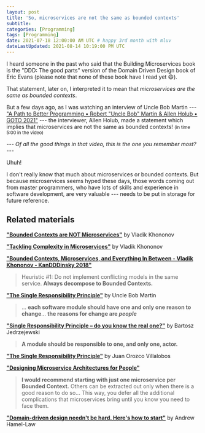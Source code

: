 ```yaml
---
layout: post
title: 'So, microservices are not the same as bounded contexts'
subtitle: 
categories: [Programming]
tags: [Programming]
date: 2021-07-18 12:00:00 AM UTC # happy 3rd month with mluv
dateLastUpdated: 2021-08-14 10:19:00 PM UTC
---
```


<!-- July 15, 2021  5:00 AM Philippine Time -->
<!-- Finished July 16, 2021  6:18 AM Philippine Time -->
<!-- Updated July 22, 2021  6:45 AM Philippine Time -->
<!-- Updated August 15, 2021  6:19 AM Philippine Time - "I would recommend starting with just one microservice per Bounded Context." -->



I heard someone in the past who said that the Building Microservices book is the "DDD: The good parts" version of the Domain Driven Design book of Eric Evans (please note that none of these book have I read yet :smile:). 
<!-- --- I tend to remember statements like that because it it a comparison between two famous books, and to be economical ... and I prefer reading a smaller book than a large one, and I prefer buying a cheaper one, and a more recently published one. ---  -->
That statement, later on, I interpreted it to mean that _microservices are the same as bounded contexts_.

But a few days ago, as I was watching an interview of Uncle Bob Martin --- ["A Path to Better Programming • Robert "Uncle Bob" Martin & Allen Holub • GOTO 2021"](https://www.youtube.com/watch?v=QnmRpHFoYLk&t=747s&ab_channel=GOTOConferences) --- the interviewer, Allen Holub, made a statement which implies that microservices are not the same as bounded contexts! <small>(in time 5:00 in the video)</small>


_--- Of all the good things in that video, this is the one you remember most? ---_


Uhuh!


I don't really know that much about microservices or bounded contexts. But because microservices seems hyped these days, those words coming out from master programmers, who have lots of skills and experience in software development, are very valuable --- needs to be put in storage for future reference.



## Related materials

**["Bounded Contexts are NOT Microservices"](https://vladikk.com/2018/01/21/bounded-contexts-vs-microservices/)** by Vladik Khononov

**["Tackling Complexity in Microservices"](https://vladikk.com/2018/02/28/microservices/)**  by Vladik Khononov

**["Bounded Contexts, Microservices, and Everything In Between - Vladik Khononov - KanDDDinsky 2018"](https://www.youtube.com/watch?v=dlnu5pSsg7k&t=211s&ab_channel=KanDDDinsky)**

> Heuristic #1: Do not implement conflicting models in the same service. **Always decompose to Bounded Contexts.**



**["The Single Responsibility Principle"](https://blog.cleancoder.com/uncle-bob/2014/05/08/SingleReponsibilityPrinciple.html)** by Uncle Bob Martin

> ... **each software module should have one and only one reason to change**... **the reasons for change are _people_**

**["Single Responsibility Principle – do you know the real one?"](https://www.e4developer.com/2018/10/04/single-responsibility-principle-do-you-know-the-real-one/)** by Bartosz Jedrzejewski

> **A module should be responsible to one, and only one, actor.**

**["The Single Responsibility Principle"](https://www.brainstobytes.com/the-single-responsibility-principle/)** by Juan Orozco Villalobos



**["Designing Microservice Architectures for People"](https://cloudnative.ly/designing-microservice-architectures-for-people-fcb4fb92397)**

> **I would recommend starting with just one microservice per Bounded Context.** Others can be extracted out only when there is a good reason to do so... This way, you defer all the additional complications that microservices bring until you know you need to face them.



**["Domain-driven design needn't be hard. Here's how to start"](https://www.thoughtworks.com/insights/blog/domain-driven-design-neednt-be-hard-heres-how-start)** by Andrew Hamel-Law

